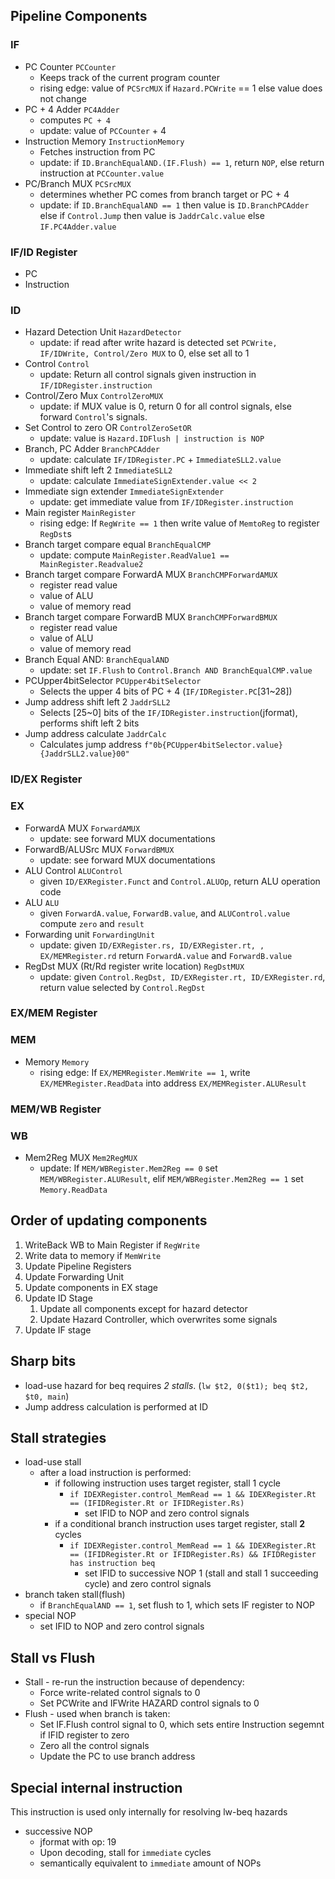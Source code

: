 
## Pipeline Components

### IF
- PC Counter `PCCounter`
  - Keeps track of the current program counter
  - rising edge: value of `PCSrcMUX` if `Hazard.PCWrite` == 1 else value does not change
- PC + 4 Adder `PC4Adder`
  - computes `PC + 4`
  - update: value of `PCCounter` + 4
- Instruction Memory `InstructionMemory`
  - Fetches instruction from PC
  - update: if `ID.BranchEqualAND.(IF.Flush) == 1`, return `NOP`, else return instruction at `PCCounter.value`
- PC/Branch MUX `PCSrcMUX`
  - determines whether PC comes from branch target or PC + 4
  - update: if `ID.BranchEqualAND == 1` then value is `ID.BranchPCAdder` else if `Control.Jump` then value is `JaddrCalc.value` else  `IF.PC4Adder.value`

### IF/ID Register
- PC
- Instruction
### ID
- Hazard Detection Unit `HazardDetector`
  - update: if read after write hazard is detected set `PCWrite, IF/IDWrite, Control/Zero MUX` to 0, else set all to 1
- Control `Control`
  - update: Return all control signals given instruction in `IF/IDRegister.instruction`
- Control/Zero Mux `ControlZeroMUX`
  - update: if MUX value is 0, return 0 for all control signals, else forward `Control`'s signals.
- Set Control to zero OR `ControlZeroSetOR`
  - update: value is `Hazard.IDFlush | instruction is NOP`
- Branch, PC Adder `BranchPCAdder`
  - update: calculate `IF/IDRegister.PC` + `ImmediateSLL2.value`
- Immediate shift left 2 `ImmediateSLL2`
  - update: calculate `ImmediateSignExtender.value << 2`
- Immediate sign extender `ImmediateSignExtender`
  - update: get immediate value from `IF/IDRegister.instruction`
- Main register `MainRegister`
  - rising edge: If `RegWrite == 1` then write value of `MemtoReg` to register `RegDst`s
- Branch target compare equal `BranchEqualCMP`
  - update: compute `MainRegister.ReadValue1 == MainRegister.Readvalue2`
- Branch target compare ForwardA MUX `BranchCMPForwardAMUX`
  - register read value
  - value of ALU
  - value of memory read
- Branch target compare ForwardB MUX `BranchCMPForwardBMUX`
  - register read value
  - value of ALU
  - value of memory read
- Branch Equal AND: `BranchEqualAND`
  - update: set `IF.Flush` to `Control.Branch AND BranchEqualCMP.value`
- PCUpper4bitSelector `PCUpper4bitSelector`
  - Selects the upper 4 bits of PC + 4 (`IF/IDRegister.PC`[31~28])
- Jump address shift left 2 `JaddrSLL2`
  - Selects [25~0] bits of the `IF/IDRegister.instruction`(jformat), performs shift left 2 bits
- Jump address calculate `JaddrCalc`
  - Calculates jump address `f"0b{PCUpper4bitSelector.value}{JaddrSLL2.value}00"`

### ID/EX Register

### EX
- ForwardA MUX `ForwardAMUX`
  - update: see forward MUX documentations
- ForwardB/ALUSrc MUX `ForwardBMUX`
  - update: see forward MUX documentations
- ALU Control `ALUControl`
  - given `ID/EXRegister.Funct` and `Control.ALUOp`, return ALU operation code
- ALU `ALU`
  - given `ForwardA.value`, `ForwardB.value`, and `ALUControl.value` compute `zero` and `result`
- Forwarding unit `ForwardingUnit`
  - update: given `ID/EXRegister.rs, ID/EXRegister.rt, , EX/MEMRegister.rd` return `ForwardA.value` and `ForwardB.value`
- RegDst MUX (Rt/Rd register write location) `RegDstMUX`
  - update: given `Control.RegDst, ID/EXRegister.rt, ID/EXRegister.rd`, return value selected by `Control.RegDst`

### EX/MEM Register

### MEM
- Memory `Memory`
  - rising edge: If `EX/MEMRegister.MemWrite == 1`, write `EX/MEMRegister.ReadData` into address `EX/MEMRegister.ALUResult`
### MEM/WB Register

### WB
- Mem2Reg MUX `Mem2RegMUX`
  - update: If `MEM/WBRegister.Mem2Reg == 0` set `MEM/WBRegister.ALUResult`, elif `MEM/WBRegister.Mem2Reg == 1` set `Memory.ReadData`

  
## Order of updating components
1. WriteBack WB to Main Register if `RegWrite`
2. Write data to memory if `MemWrite`
3. Update Pipeline Registers
4. Update Forwarding Unit
5. Update components in EX stage
6. Update ID Stage
   1. Update all components except for hazard detector
   2. Update Hazard Controller, which overwrites some signals
7. Update IF stage


## Sharp bits
- load-use hazard for beq requires *2 stalls*. (`lw $t2, 0($t1); beq $t2, $t0, main`)
- Jump address calculation is performed at ID


## Stall strategies
- load-use stall
  - after a load instruction is performed:
    - if following instruction uses target register, stall 1 cycle
      - `if IDEXRegister.control_MemRead == 1 && IDEXRegister.Rt == (IFIDRegister.Rt or IFIDRegister.Rs)`
        - set IFID to NOP and zero control signals
    - if a conditional branch instruction uses target register, stall **2** cycles
      - `if IDEXRegister.control_MemRead == 1 && IDEXRegister.Rt == (IFIDRegister.Rt or IFIDRegister.Rs) && IFIDRegister has instruction beq`
        - set IFID to successive NOP 1 (stall and stall 1 succeeding cycle) and zero control signals
- branch taken stall(flush)
  - if `BranchEqualAND == 1`, set flush to 1, which sets IF register to NOP
- special NOP
  - set IFID to NOP and zero control signals

## Stall vs Flush
- Stall - re-run the instruction because of dependency: 
  - Force write-related control signals to 0
  - Set PCWrite and IFWrite HAZARD control signals to 0
- Flush - used when branch is taken:
  - Set IF.Flush control signal to 0, which sets entire Instruction segemnt if IFID register to zero
  - Zero all the control signals
  - Update the PC to use branch address


## Special internal instruction
This instruction is used only internally for resolving lw-beq hazards
- successive NOP
  - jformat with op: 19
  - Upon decoding, stall for `immediate` cycles
  - semantically equivalent to `immediate` amount of NOPs